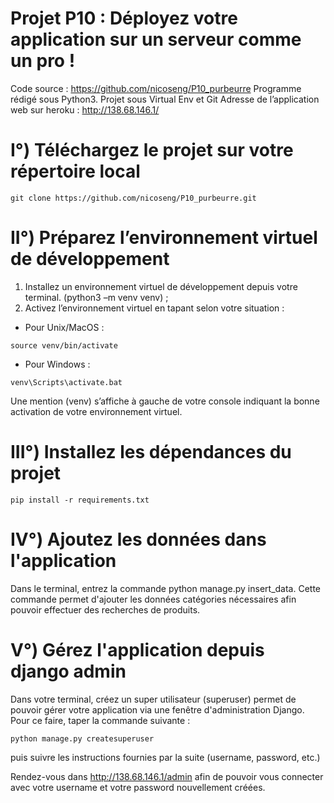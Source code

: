 # Projet P10 : Déployez votre application sur un serveur comme un pro !

Code source : https://github.com/nicoseng/P10_purbeurre
Programme rédigé sous Python3. Projet sous Virtual Env et Git 
Adresse de l’application web sur heroku : http://138.68.146.1/

# I°) Téléchargez le projet sur votre répertoire local

```
git clone https://github.com/nicoseng/P10_purbeurre.git
```

# II°) Préparez l’environnement virtuel de développement

1.  Installez un environnement virtuel de développement depuis votre terminal. (python3 –m venv venv) ;
2.  Activez l’environnement virtuel en tapant selon votre situation :
- Pour Unix/MacOS :  
```
source venv/bin/activate
```
- Pour Windows : 
```
venv\Scripts\activate.bat
```

Une mention (venv) s’affiche à gauche de votre console indiquant la bonne activation de votre environnement virtuel.

# III°) Installez les dépendances du projet

```
pip install -r requirements.txt
```
# IV°) Ajoutez les données dans l'application

Dans le terminal, entrez la commande python manage.py insert_data. 
Cette commande permet d'ajouter les données catégories nécessaires afin pouvoir effectuer des recherches de produits.

# V°) Gérez l'application depuis django admin

Dans votre terminal, créez un super utilisateur (superuser) permet de pouvoir gérer votre application via une fenêtre d'administration Django. Pour ce faire, taper la commande suivante :
```
python manage.py createsuperuser
```
puis suivre les instructions fournies par la suite (username, password, etc.) 

Rendez-vous dans http://138.68.146.1/admin afin de pouvoir vous connecter avec votre username et votre password nouvellement créées.
